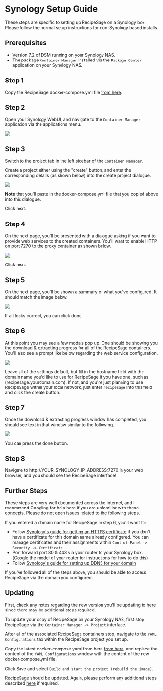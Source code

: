 # Synology Setup Guide

These steps are specific to setting up RecipeSage on a Synology box. Please follow the normal setup instructions for non-Synology based installs.

## Prerequisites

- Version 7.2 of DSM running on your Synology NAS.
- The package `Container Manager` installed via the `Package Center` application on your Synology NAS.

## Step 1

Copy the RecipeSage docker-compose.yml file [from here](https://raw.githubusercontent.com/julianpoy/RecipeSage-selfhost/main/docker-compose.yml).

## Step 2

Open your Synology WebUI, and navigate to the `Container Manager` application via the applications menu.

<img src="./src/img/synology-container-manager.png" />

## Step 3

Switch to the project tab in the left sidebar of the `Container Manager`.

Create a project either using the "create" button, and enter the corresponding details (as shown below) into the create project dialogue.

<img src="./src/img/synology-new-project.png" />

**Note** that you'll paste in the docker-compose.yml file that you copied above into this dialogue.

Click next.

## Step 4

On the next page, you'll be presented with a dialogue asking if you want to provide web services to the created containers. You'll want to enable HTTP on port 7270 to the proxy container as shown below.

<img src="./src/img/synology-new-project-web-portal-settings.png" />

Click next.

## Step 5

On the next page, you'll be shown a summary of what you've configured. It should match the image below.

<img src="./src/img/synology-new-project-summary.png" />

If all looks correct, you can click done.

## Step 6

At this point you may see a few modals pop up. One should be showing you the download & extracting progress for all of the RecipeSage containers. You'll also see a prompt like below regarding the web service configuration.

<img src="./src/img/synology-new-project-web-service-setup.png" />

Leave all of the settings default, but fill in the hostname field with the domain name you'd like to use for RecipeSage if you have one, such as (recipesage.yourdomain.com). If not, and you're just planning to use RecipeSage within your local network, just enter `recipesage` into this field and click the create button.

## Step 7

Once the download & extracting progress window has completed, you should see text in that window similar to the following.

<img src="./src/img/synology-new-project-done.png" />

You can press the done button.

## Step 8

Navigate to http://YOUR_SYNOLOGY_IP_ADDRESS:7270 in your web browser, and you should see the RecipeSage interface!

## Further Steps

These steps are very well documented across the internet, and I recommend Googling for help here if you are unfamiliar with these concepts. Please do not open issues related to the following steps.

If you entered a domain name for RecipeSage in step 6, you'll want to:

- Follow [Synology's guide for getting an HTTPS certificate](https://kb.synology.com/en-my/DSM/tutorial/How_to_enable_HTTPS_and_create_a_certificate_signing_request_on_your_Synology_NAS) if you don't have a certificate for this domain name already configured. You can manage certificates and their assignments within `Control Panel -> Security -> Certificate`.
- Port forward port 80 & 443 via your router to your Synology box. (Google the model of your router for instructions for how to do this)
- Follow [Synology's guide for setting up DDNS for your domain](https://kb.synology.com/en-us/DSM/help/DSM/AdminCenter/connection_ddns?version=7)

If you've followed all of the steps above, you should be able to access RecipeSage via the domain you configured.

## Updating

First, check any notes regarding the new version you'll be updating to [here](https://github.com/julianpoy/recipesage-selfhost#changelog) since there may be additional steps required.

To update your copy of RecipeSage on your Synology NAS, first stop RecipeSage via the `Container Manager -> Project` interface.

After all of the associated RecipeSage containers stop, navigate to the `YAML Configurations` tab within the RecipeSage project you set up.

Copy the latest docker-compose.yaml from here [from here](https://raw.githubusercontent.com/julianpoy/RecipeSage-selfhost/main/docker-compose.yml), and replace the content of the `YAML Configurations` window with the content of the new docker-compose.yml file.

Click Save and select `Build and start the project (rebuild the image)`.

RecipeSage should be updated. Again, please perform any additional steps described [here](https://github.com/julianpoy/recipesage-selfhost#changelog) if required.

